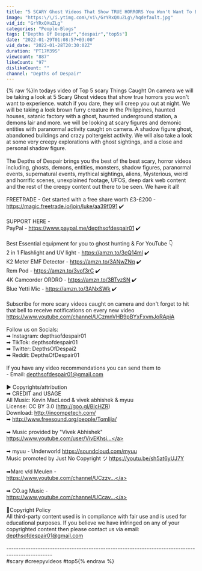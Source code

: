 ```yaml
---
title: "5 SCARY Ghost Videos That Show TRUE HORRORS You Won't Want To EXPERIENCE"
image: "https:\/\/i.ytimg.com\/vi\/GrYRxQXuZLg\/hqdefault.jpg"
vid_id: "GrYRxQXuZLg"
categories: "People-Blogs"
tags: ["Depths Of Despair","despair","top5s"]
date: "2022-01-29T01:08:57+03:00"
vid_date: "2022-01-28T20:30:02Z"
duration: "PT17M39S"
viewcount: "887"
likeCount: "97"
dislikeCount: ""
channel: "Depths of Despair"
---
```

{% raw %}In todays video of Top 5 scary Things Caught On camera we will be taking a look at 5 Scary Ghost videos that show true horrors you won't want to experience. watch if you dare, they will creep you out at night. We will be taking a look brown furry creature in the Philippines, haunted houses, satanic factory with a ghost, haunted underground station, a demons lair and more. we will be looking at scary figures and demonic entities with paranormal activity caught on camera. A shadow figure ghost,  abandoned buildings and crazy poltergeist activity. We will also take a look at some very creepy explorations with ghost sightings, and a close and personal shadow figure. <br /><br />The Depths of Despair brings you the best of the best scary, horror videos including, ghosts, demons, entities, monsters, shadow figures, paranormal events, supernatural events, mythical sightings, aliens, Mysterious, weird and horrific scenes, unexplained footage, UFOS, deep dark web content and the rest of the creepy content out there to be seen. We have it all!<br /><br />FREETRADE - Get started with a free share worth £3-£200 - <br /><a rel="nofollow" target="blank" href="https://magic.freetrade.io/join/luke/aa39f091">https://magic.freetrade.io/join/luke/aa39f091</a> ✔️<br /><br />SUPPORT HERE -<br />PayPal -  <a rel="nofollow" target="blank" href="https://www.paypal.me/depthsofdespair01">https://www.paypal.me/depthsofdespair01</a> ✔️<br /><br />Best Essential equipment for you to ghost hunting &amp; For YouTube  👇<br />2 in 1 Flashlight and UV light - <a rel="nofollow" target="blank" href="https://amzn.to/3cQ14ml">https://amzn.to/3cQ14ml</a> ✔️ <br />K2 Meter EMF Detector - <a rel="nofollow" target="blank" href="https://amzn.to/3ANwZNq">https://amzn.to/3ANwZNq</a> ✔️<br />Rem Pod  - <a rel="nofollow" target="blank" href="https://amzn.to/3vof3rC">https://amzn.to/3vof3rC</a> ✔️<br />4K Camcorder ORDRO - <a rel="nofollow" target="blank" href="https://amzn.to/3BTvzSN">https://amzn.to/3BTvzSN</a> ✔️<br />Blue Yetti Mic - <a rel="nofollow" target="blank" href="https://amzn.to/3ANxSWk">https://amzn.to/3ANxSWk</a> ✔️<br /><br />Subscribe for more scary videos caught on camera and don't forget to hit that bell to receive notifications on every new video  <br /><a rel="nofollow" target="blank" href="https://www.youtube.com/channel/UCzmnVHB9pBYxFxvmJoRApiA">https://www.youtube.com/channel/UCzmnVHB9pBYxFxvmJoRApiA</a><br /><br />Follow us on Socials:<br />➡ Instagram: depthsofdespair01<br />➡ TikTok: depthsofdespair01<br />➡ Twitter: DepthsOfDespai2<br />➡ Reddit: DepthsOfDespair01<br /><br />If you have any video recommendations you can send them to <br />- Email: depthsofdespair01@gmail.com <br /><br />►  Copyrights/attribution<br /> ➡ CREDIT and USAGE<br /> All Music: Kevin MacLeod &amp; vivek abhishek &amp; myuu<br /> License: CC BY 3.0 (<a rel="nofollow" target="blank" href="http://goo.gl/BlcHZR)">http://goo.gl/BlcHZR)</a><br /> Download: <a rel="nofollow" target="blank" href="http://incompetech.com/">http://incompetech.com/</a><br />➡ <a rel="nofollow" target="blank" href="http://www.freesound.org/people/Tomlija/">http://www.freesound.org/people/Tomlija/</a><br /><br />➡ Music provided by &quot;Vivek Abhishek&quot;<br /><a rel="nofollow" target="blank" href="https://www.youtube.com/user/VivEKhsi...">https://www.youtube.com/user/VivEKhsi...</a><br /><br />➡ myuu - Underworld <a rel="nofollow" target="blank" href="https://soundcloud.com/myuu">https://soundcloud.com/myuu</a><br />Music promoted by Just No Copyright ツ <a rel="nofollow" target="blank" href="https://youtu.be/sh5at6yUJ7Y">https://youtu.be/sh5at6yUJ7Y</a><br /><br />➡Marc v/d Meulen - <br /><a rel="nofollow" target="blank" href="https://www.youtube.com/channel/UCzzv...">https://www.youtube.com/channel/UCzzv...</a><br /><br />➡ CO.ag Music - <br /><a rel="nofollow" target="blank" href="https://www.youtube.com/channel/UCcav...">https://www.youtube.com/channel/UCcav...</a><br /><br />🎥Copyright Policy<br />All third-party content used is in compliance with fair use and is used for educational purposes. If you believe we have infringed on any of your copyrighted content then please contact us via email: depthsofdespair01@gmail.com<br /><br />-------------------------------------------------------------------------------------------------<br /> #scary #creepyvideos #top5{% endraw %}
